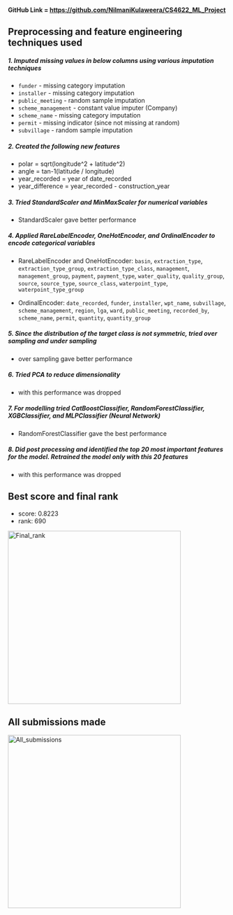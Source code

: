 #### GitHub Link = https://github.com/NilmaniKulaweera/CS4622_ML_Project

## Preprocessing and feature engineering techniques used

##### 1. Imputed missing values in below columns using various imputation techniques

* `funder` - missing category imputation
* `installer` - missing category imputation
* `public_meeting` - random sample imputation
* `scheme_management` - constant value imputer (Company)
* `scheme_name` - missing category imputation
* `permit` - missing indicator (since not missing at random)
* `subvillage` - random sample imputation

##### 2. Created the following new features

* polar =  sqrt(longitude^2 + latitude^2)
* angle = tan-1(latitude / longitude)
* year_recorded = year of date_recorded
* year_difference = year_recorded - construction_year

##### 3. Tried StandardScaler and MinMaxScaler for numerical variables

* StandardScaler gave better performance

##### 4. Applied RareLabelEncoder, OneHotEncoder, and OrdinalEncoder to encode categorical variables

* RareLabelEncoder and OneHotEncoder: `basin`, `extraction_type`, `extraction_type_group`, `extraction_type_class`, `management`, `management_group`, `payment`, `payment_type`, `water_quality`, `quality_group`, `source`, `source_type`, `source_class`, `waterpoint_type`, `waterpoint_type_group`

* OrdinalEncoder: `date_recorded`, `funder`, `installer`, `wpt_name`, `subvillage`, `scheme_management`, `region`, `lga`, `ward`, `public_meeting`, `recorded_by`, `scheme_name`, `permit`, `quantity`, `quantity_group` 

##### 5. Since the distribution of the target class is not symmetric, tried over sampling and under sampling

* over sampling gave better performance

##### 6. Tried PCA to reduce dimensionality

* with this performance was dropped

##### 7. For modelling tried CatBoostClassifier, RandomForestClassifier, XGBClassifier, and MLPClassifier (Neural Network)

* RandomForestClassifier gave the best performance

##### 8. Did post processing and identified the top 20 most important features for the model. Retrained the model only with this 20 features

* with this performance was dropped

## Best score and final rank

* score: 0.8223
* rank: 690

<img width="396" alt="Final_rank" src="https://user-images.githubusercontent.com/47142899/133824911-e0a95570-4886-44bd-8f3c-ee4781a91a2b.PNG">

## All submissions made

<img width="396" alt="All_submissions" src="https://user-images.githubusercontent.com/47142899/133824964-cec22003-ef54-4752-959b-e73ac332a8ea.PNG">

